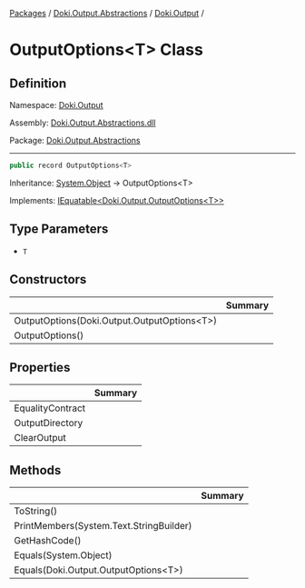 [Packages](../../../README.md) / [Doki.Output.Abstractions](../../README.md) / [Doki.Output](../README.md) / 

# OutputOptions&lt;T&gt; Class

## Definition

Namespace: [Doki.Output](../README.md)

Assembly: [Doki.Output.Abstractions.dll](../../README.md)

Package: [Doki.Output.Abstractions](https://www.nuget.org/packages/Doki.Output.Abstractions)

---

```csharp
public record OutputOptions<T>
```

Inheritance: [System.Object](https://learn.microsoft.com/en-us/dotnet/api/System.Object) → OutputOptions&lt;T&gt;

Implements: [IEquatable&lt;Doki.Output.OutputOptions&lt;T&gt;&gt;](https://learn.microsoft.com/en-us/dotnet/api/IEquatable&lt;Doki.Output.OutputOptions&lt;T&gt;&gt;)

## Type Parameters

- `T`


## Constructors

|   |Summary|
|---|---|
|OutputOptions(Doki.Output.OutputOptions&lt;T&gt;)||
|OutputOptions()||


## Properties

|   |Summary|
|---|---|
|EqualityContract||
|OutputDirectory||
|ClearOutput||


## Methods

|   |Summary|
|---|---|
|ToString()||
|PrintMembers(System.Text.StringBuilder)||
|GetHashCode()||
|Equals(System.Object)||
|Equals(Doki.Output.OutputOptions&lt;T&gt;)||



